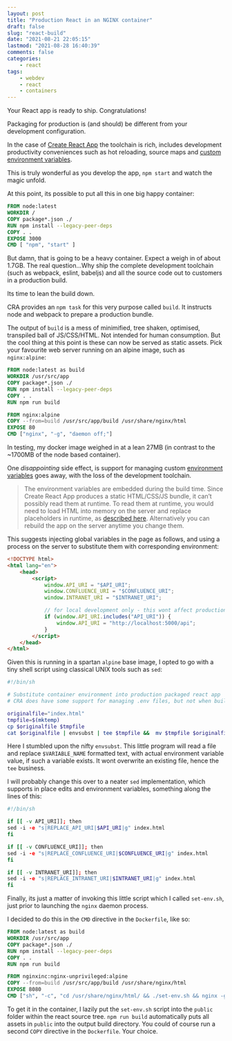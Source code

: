 ```yaml
---
layout: post
title: "Production React in an NGINX container"
draft: false
slug: "react-build"
date: "2021-08-21 22:05:15"
lastmod: "2021-08-28 16:40:39"
comments: false
categories:
    - react
tags:
    - webdev
    - react
    - containers
---
```


Your React app is ready to ship. Congratulations!

Packaging for production is (and should) be different from your development configuration.

In the case of [Create React App](https://create-react-app.dev/) the toolchain is rich, includes development productivity conveniences such as hot reloading, source maps and [custom environment variables](https://create-react-app.dev/docs/adding-custom-environment-variables/).

This is truly wonderful as you develop the app, `npm start` and watch the magic unfold.

At this point, its possible to put all this in one big happy container:

```dockerfile
FROM node:latest
WORKDIR /
COPY package*.json ./
RUN npm install --legacy-peer-deps
COPY . .
EXPOSE 3000
CMD [ "npm", "start" ]
```

But damn, that is going to be a heavy container. Expect a weigh in of about 1.7GB. The real question...Why ship the complete development toolchain (such as webpack, eslint, babeljs) and all the source code out to customers in a production build.

Its time to lean the build down.

CRA provides an `npm task` for this very purpose called `build`. It instructs node and webpack to prepare a production bundle.

The output of `build` is a mess of minimified, tree shaken, optimised, transpiled ball of JS/CSS/HTML. Not intended for human consumption. But the cool thing at this point is these can now be served as static assets. Pick your favourite web server running on an alpine image, such as `nginx:alpine`:

```dockerfile
FROM node:latest as build
WORKDIR /usr/src/app
COPY package*.json ./
RUN npm install --legacy-peer-deps
COPY . .
RUN npm run build

FROM nginx:alpine
COPY --from=build /usr/src/app/build /usr/share/nginx/html
EXPOSE 80
CMD ["nginx", "-g", "daemon off;"]
```

In testing, my docker image weighed in at a lean 27MB (in contrast to the ~1700MB of the node based container).

One _disappointing_ side effect, is support for managing custom [environment variables](https://create-react-app.dev/docs/adding-custom-environment-variables/) goes away, with the loss of the development toolchain.

> The environment variables are embedded during the build time. Since Create React App produces a static HTML/CSS/JS bundle, it can’t possibly read them at runtime. To read them at runtime, you would need to load HTML into memory on the server and replace placeholders in runtime, as [described here](https://create-react-app.dev/docs/title-and-meta-tags/#injecting-data-from-the-server-into-the-page). Alternatively you can rebuild the app on the server anytime you change them.

This suggests injecting global variables in the page as follows, and using a process on the server to substitute them with corresponding environment:

```html
<!DOCTYPE html>
<html lang="en">
    <head>
        <script>
            window.API_URI = "$API_URI";
            window.CONFLUENCE_URI = "$CONFLUENCE_URI";
            window.INTRANET_URI = "$INTRANET_URI";

            // for local development only - this wont affect production builds
            if (window.API_URI.includes("API_URI")) {
                window.API_URI = "http://localhost:5000/api";
            }
        </script>
    </head>
</html>
```

Given this is running in a spartan `alpine` base image, I opted to go with a tiny shell script using classical UNIX tools such as `sed`:

```bash
#!/bin/sh

# Substitute container environment into production packaged react app
# CRA does have some support for managing .env files, but not when built

originalfile="index.html"
tmpfile=$(mktemp)
cp $originalfile $tmpfile
cat $originalfile | envsubst | tee $tmpfile &&  mv $tmpfile $originalfile
```

Here I stumbled upon the nifty `envsubst`. This little program will read a file and replace `$VARIABLE_NAME` formatted text, with actual environment variable value, if such a variable exists. It wont overwrite an existing file, hence the `tee` business.

I will probably change this over to a neater `sed` implementation, which supports in place edits and environment variables, something along the lines of this:

```bash
#!/bin/sh

if [[ -v API_URI]]; then
sed -i -e "s|REPLACE_API_URI|$API_URI|g" index.html
fi

if [[ -v CONFLUENCE_URI]]; then
sed -i -e "s|REPLACE_CONFLUENCE_URI|$CONFLUENCE_URI|g" index.html
fi

if [[ -v INTRANET_URI]]; then
sed -i -e "s|REPLACE_INTRANET_URI|$INTRANET_URI|g" index.html
fi
```

Finally, its just a matter of invoking this little script which I called `set-env.sh`, just prior to launching the `nginx` daemon process.

I decided to do this in the `CMD` directive in the `Dockerfile`, like so:

```dockerfile
FROM node:latest as build
WORKDIR /usr/src/app
COPY package*.json ./
RUN npm install --legacy-peer-deps
COPY . .
RUN npm run build

FROM nginxinc:nginx-unprivileged:alpine
COPY --from=build /usr/src/app/build /usr/share/nginx/html
EXPOSE 8080
CMD ["sh", "-c", "cd /usr/share/nginx/html/ && ./set-env.sh && nginx -g 'daemon off;'"]
```

To get it in the container, I lazily put the `set-env.sh` script into the `public` folder within the react source tree. `npm run build` automatically puts all assets in `public` into the output build directory. You could of course run a second `COPY` directive in the `Dockerfile`. Your choice.
